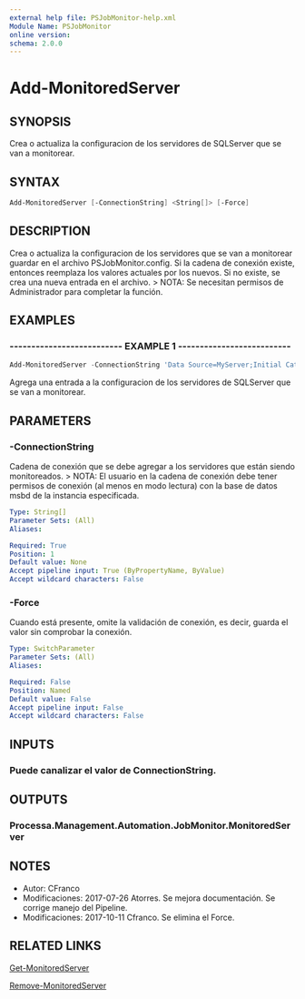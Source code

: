```yaml
---
external help file: PSJobMonitor-help.xml
Module Name: PSJobMonitor
online version: 
schema: 2.0.0
---
```


# Add-MonitoredServer

## SYNOPSIS
Crea o actualiza la configuracion de los servidores de SQLServer que se van a monitorear.

## SYNTAX

```powershell
Add-MonitoredServer [-ConnectionString] <String[]> [-Force]
```

## DESCRIPTION
Crea o actualiza la configuracion de los servidores que se van a monitorear guardar en el archivo PSJobMonitor.config.
Si la cadena de conexión existe, entonces reemplaza los valores actuales por los nuevos.
Si no existe, se crea una nueva entrada en el archivo.
\> NOTA: Se necesitan permisos de Administrador para completar la función.

## EXAMPLES

### -------------------------- EXAMPLE 1 --------------------------
```powershell
Add-MonitoredServer -ConnectionString 'Data Source=MyServer;Initial Catalog=Master;User ID=Usuario;Password=Pwd'
```

Agrega una entrada a la configuracion de los servidores de SQLServer que se van a monitorear.

## PARAMETERS

### -ConnectionString
Cadena de conexión que se debe agregar a los servidores que están siendo monitoreados.
\> NOTA: El usuario en la cadena de conexión debe tener permisos de conexión (al menos en modo lectura) con la base de datos msbd de la instancia especificada.

```yaml
Type: String[]
Parameter Sets: (All)
Aliases: 

Required: True
Position: 1
Default value: None
Accept pipeline input: True (ByPropertyName, ByValue)
Accept wildcard characters: False
```

### -Force
Cuando está presente, omite la validación de conexión, es decir, guarda el valor sin comprobar la conexión.

```yaml
Type: SwitchParameter
Parameter Sets: (All)
Aliases: 

Required: False
Position: Named
Default value: False
Accept pipeline input: False
Accept wildcard characters: False
```

## INPUTS

### Puede canalizar el valor de ConnectionString.

## OUTPUTS

### Processa.Management.Automation.JobMonitor.MonitoredServer

## NOTES

- Autor: CFranco
- Modificaciones: 2017-07-26 Atorres. Se mejora documentación. Se corrige manejo del Pipeline.
- Modificaciones: 2017-10-11 Cfranco. Se elimina el Force.


## RELATED LINKS

[Get-MonitoredServer](Get-MonitoredServer.md)

[Remove-MonitoredServer](Remove-MonitoredServer.md)


